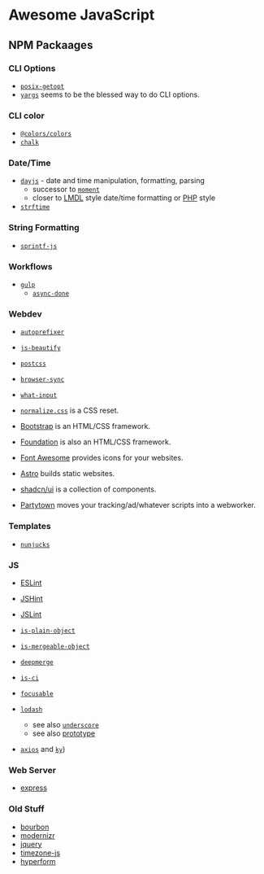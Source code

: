 # Awesome JavaScript

## NPM Packaages

### CLI Options

-   [`posix-getopt`](https://www.npmjs.com/package/posix-getopt) 
-   [`yargs`](https://www.npmjs.com/package/yargs) seems to be the blessed way to do CLI options.

### CLI color

-   [`@colors/colors`](https://www.npmjs.com/package/@colors/colors)
-   [`chalk`](https://www.npmjs.com/package/chalk)

### Date/Time

-   [`dayjs`](https://www.npmjs.com/package/dayjs) - date and time manipulation, formatting, parsing
    -   successor to [`moment`](https://www.npmjs.com/package/moment)
    -   closer to [LMDL](https://unicode.org/reports/tr35/tr35-dates.html) style date/time formatting
        or [PHP](https://www.php.net/manual/en/datetime.format.php) style
-   [`strftime`](https://www.npmjs.com/package/strftime)

### String Formatting

-   [`sprintf-js`](https://www.npmjs.com/package/sprintf-js)

### Workflows

-   [`gulp`](https://www.npmjs.com/package/gulp)
    -   [`async-done`](https://www.npmjs.com/package/async-done)

### Webdev

-   [`autoprefixer`](https://www.npmjs.com/package/autoprefixer)
-   [`js-beautify`](https://www.npmjs.com/package/js-beautify)
-   [`postcss`](https://www.npmjs.com/package/postcss)
-   [`browser-sync`](https://www.npmjs.com/package/browser-sync)
-   [`what-input`](https://www.npmjs.com/package/what-input)
-   [`normalize.css`](https://necolas.github.io/normalize.css/) is a CSS reset.

-   [Bootstrap](https://getbootstrap.com) is an HTML/CSS framework.
-   [Foundation](https://get.foundation) is also an HTML/CSS framework.
-   [Font Awesome](https://fontawesome.com) provides icons for your websites.
-   [Astro](https://astro.build/) builds static websites.

-   [shadcn/ui](https://ui.shadcn.com) is a collection of components.

-   [Partytown](https://github.com/BuilderIO/partytown) moves your tracking/ad/whatever scripts into a webworker.

### Templates

-   [`nunjucks`](https://mozilla.github.io/nunjucks/)

### JS

-   [ESLint](https://eslint.org)
-   [JSHint](https://jshint.com)
-   [JSLint](https://www.jslint.com)

-   [`is-plain-object`](https://www.npmjs.com/package/is-plain-object)
-   [`is-mergeable-object`](https://www.npmjs.com/package/is-mergeable-object)
-   [`deepmerge`](https://www.npmjs.com/package/deepmerge)
-   [`is-ci`](https://www.npmjs.com/package/is-ci)
-   [`focusable`](https://www.npmjs.com/package/focusable)
-   [`lodash`](https://www.npmjs.com/package/lodash)
    -   see also [`underscore`](https://www.npmjs.com/package/underscore)
    -   see also [prototype](http://prototypejs.org)
-   [`axios`](https://github.com/axios/axios) and [`ky`](https://www.npmjs.com/package/ky))

### Web Server

-   [express](https://expressjs.com)

### Old Stuff

-   [bourbon](https://www.bourbon.io)
-   [modernizr](https://modernizr.com)
-   [jquery](https://jquery.com)
-   [timezone-js](https://github.com/mde/timezone-js)
-   [hyperform](https://hyperform.js.org)
